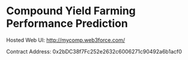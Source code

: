 # Compound Yield Farming Performance Prediction
Hosted Web UI: http://mycomp.web3force.com/

Contract Address: 0x2bDC38f7Fc252e2632c6006271c90492a6b1acf0
